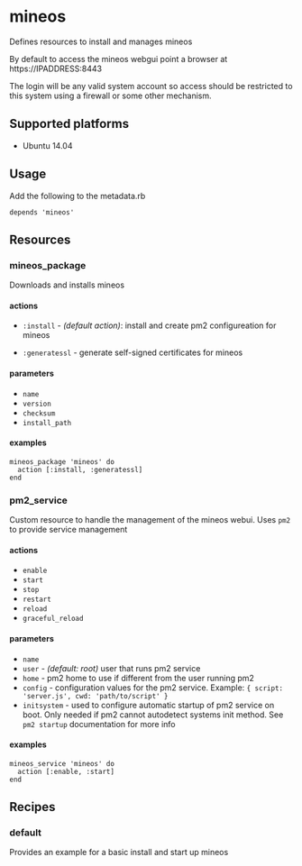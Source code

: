 # mineos

Defines resources to install and manages mineos

By default to access the mineos webgui point a browser at https://IPADDRESS:8443

The login will be any valid system account so access should be restricted to this system using a firewall or some other mechanism.

## Supported platforms

* Ubuntu 14.04

## Usage

Add the following to the metadata.rb

```
depends 'mineos'
```

## Resources

### mineos_package

Downloads and installs mineos

#### actions

* `:install` - _(default action)_: install and create pm2 configureation for mineos

* `:generatessl` - generate self-signed certificates for mineos

#### parameters

* `name`
* `version`
* `checksum`
* `install_path`

#### examples

```
mineos_package 'mineos' do
  action [:install, :generatessl]
end
```

### pm2_service

Custom resource to handle the management of the mineos webui.  Uses `pm2` to provide service management

#### actions

* `enable`
* `start`
* `stop`
* `restart`
* `reload`
* `graceful_reload`

#### parameters

* `name`
* `user` - _(default: root)_ user that runs pm2 service
* `home` - pm2 home to use if different from the user running pm2
* `config` - configuration values for the pm2 service.  Example: `{ script: 'server.js', cwd: 'path/to/script' }`
* `initsystem` - used to configure automatic startup of pm2 service on boot.  Only needed if pm2 cannot autodetect systems init method.  See `pm2 startup` documentation for more info

#### examples

```
mineos_service 'mineos' do
  action [:enable, :start]
end
```

## Recipes

### default

Provides an example for a basic install and start up mineos
